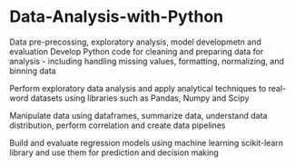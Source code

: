 # Data-Analysis-with-Python
Data pre-precossing, exploratory analysis, model developmetn and evaluation
Develop Python code for cleaning and preparing data for analysis - including handling missing values, formatting, normalizing, and binning data

Perform exploratory data analysis and apply analytical techniques to real-word datasets using libraries such as Pandas, Numpy and Scipy

Manipulate data using dataframes, summarize data, understand data distribution, perform correlation and create data pipelines

Build and evaluate regression models using machine learning scikit-learn library and use them for prediction and decision making
